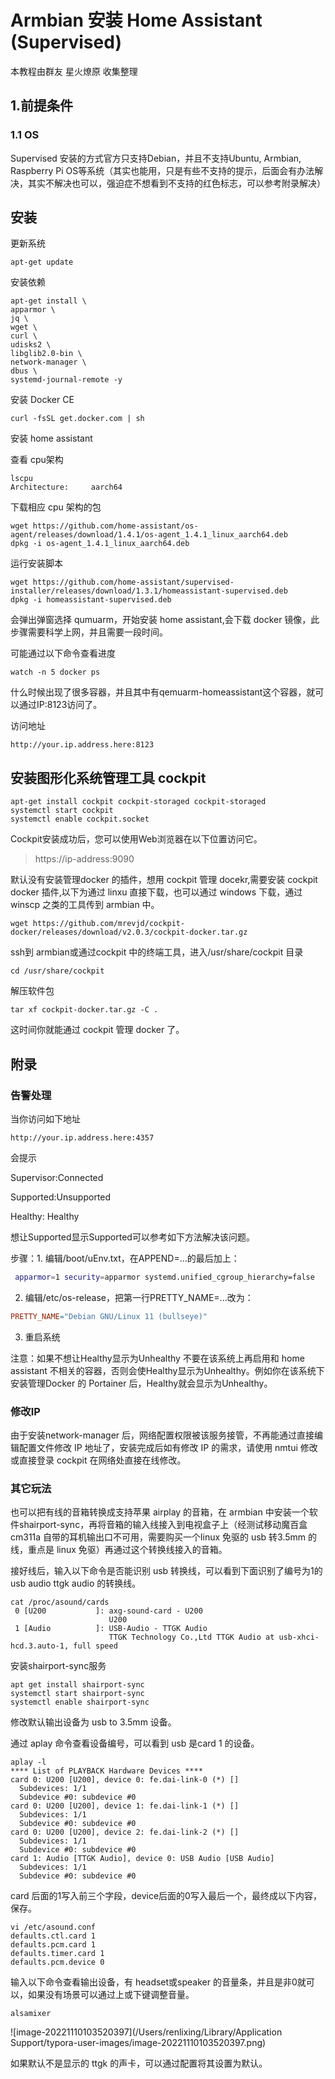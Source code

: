 # Armbian 安装 Home Assistant (Supervised)

本教程由群友 星火燎原 收集整理

## 1.前提条件

### 1.1 OS

Supervised 安装的方式官方只支持Debian，并且不支持Ubuntu, Armbian, Raspberry Pi OS等系统（其实也能用，只是有些不支持的提示，后面会有办法解决，其实不解决也可以，强迫症不想看到不支持的红色标志，可以参考附录解决）

## 安装

更新系统

```shell
apt-get update
```

安装依赖

```
apt-get install \
apparmor \
jq \
wget \
curl \
udisks2 \
libglib2.0-bin \
network-manager \
dbus \
systemd-journal-remote -y
```

安装 Docker CE

```shell
curl -fsSL get.docker.com | sh
```

安装 home assistant

查看 cpu架构

```
lscpu
Architecture:     aarch64
```



下载相应 cpu 架构的包

```shell
wget https://github.com/home-assistant/os-agent/releases/download/1.4.1/os-agent_1.4.1_linux_aarch64.deb
dpkg -i os-agent_1.4.1_linux_aarch64.deb
```

运行安装脚本

```shell
wget https://github.com/home-assistant/supervised-installer/releases/download/1.3.1/homeassistant-supervised.deb
dpkg -i homeassistant-supervised.deb
```

会弹出弹窗选择 qumuarm，开始安装 home assistant,会下载 docker 镜像，此步骤需要科学上网，并且需要一段时间。

可能通过以下命令查看进度

```
watch -n 5 docker ps
```

什么时候出现了很多容器，并且其中有qemuarm-homeassistant这个容器，就可以通过IP:8123访问了。

访问地址

```
http://your.ip.address.here:8123
```

## 安装图形化系统管理工具 cockpit



```shell
apt-get install cockpit cockpit-storaged cockpit-storaged
systemctl start cockpit
systemctl enable cockpit.socket
```

Cockpit安装成功后，您可以使用Web浏览器在以下位置访问它。

>  https://ip-address:9090



默认没有安装管理docker 的插件，想用 cockpit 管理 docekr,需要安装 cockpit docker 插件,以下为通过 linxu 直接下载，也可以通过 windows 下载，通过 winscp 之类的工具传到 armbian 中。

```shell
wget https://github.com/mrevjd/cockpit-docker/releases/download/v2.0.3/cockpit-docker.tar.gz
```

ssh到 armbian或通过cockpit 中的终端工具，进入/usr/share/cockpit 目录

```
cd /usr/share/cockpit
```

解压软件包

```
tar xf cockpit-docker.tar.gz -C .
```

这时间你就能通过 cockpit 管理 docker 了。

## 附录

### 告警处理

当你访问如下地址

```
http://your.ip.address.here:4357
```

会提示

Supervisor:Connected

Supported:Unsupported

Healthy:     Healthy

想让Supported显示Supported可以参考如下方法解决该问题。

步骤：1. 编辑/boot/uEnv.txt，在APPEND=...的最后加上：

```bash
 apparmor=1 security=apparmor systemd.unified_cgroup_hierarchy=false
```

2. 编辑/etc/os-release，把第一行PRETTY_NAME=...改为：

```makefile
PRETTY_NAME="Debian GNU/Linux 11 (bullseye)"
```

3. 重启系统

注意：如果不想让Healthy显示为Unhealthy 不要在该系统上再启用和 home assistant 不相关的容器，否则会使Healthy显示为Unhealthy。例如你在该系统下安装管理Docker 的 Portainer 后，Healthy就会显示为Unhealthy。

### 修改IP

由于安装network-manager 后，网络配置权限被该服务接管，不再能通过直接编辑配置文件修改 IP 地址了，安装完成后如有修改 IP 的需求，请使用 nmtui 修改或直接登录 cockpit 在网络处直接在线修改。



### 其它玩法

也可以把有线的音箱转换成支持苹果 airplay 的音箱，在 armbian 中安装一个软件shairport-sync，再将音箱的输入线接入到电视盒子上（经测试移动魔百盒 cm311a 自带的耳机输出口不可用，需要购买一个linux 免驱的 usb 转3.5mm 的线，重点是 linux 免驱）再通过这个转换线接入的音箱。

接好线后，输入以下命令是否能识别 usb 转换线，可以看到下面识别了编号为1的 usb audio ttgk audio 的转换线。

```
cat /proc/asound/cards
 0 [U200           ]: axg-sound-card - U200
                      U200
 1 [Audio          ]: USB-Audio - TTGK Audio
                      TTGK Technology Co.,Ltd TTGK Audio at usb-xhci-hcd.3.auto-1, full speed
```

安装shairport-sync服务

```shell
apt get install shairport-sync
systemctl start shairport-sync
systemctl enable shairport-sync
```



修改默认输出设备为 usb to 3.5mm 设备。

通过 aplay 命令查看设备编号，可以看到 usb 是card 1 的设备。

```
aplay -l
**** List of PLAYBACK Hardware Devices ****
card 0: U200 [U200], device 0: fe.dai-link-0 (*) []
  Subdevices: 1/1
  Subdevice #0: subdevice #0
card 0: U200 [U200], device 1: fe.dai-link-1 (*) []
  Subdevices: 1/1
  Subdevice #0: subdevice #0
card 0: U200 [U200], device 2: fe.dai-link-2 (*) []
  Subdevices: 1/1
  Subdevice #0: subdevice #0
card 1: Audio [TTGK Audio], device 0: USB Audio [USB Audio]
  Subdevices: 1/1
  Subdevice #0: subdevice #0
```

card 后面的1写入前三个字段，device后面的0写入最后一个，最终成以下内容，保存。

```
vi /etc/asound.conf 
defaults.ctl.card 1
defaults.pcm.card 1
defaults.timer.card 1
defaults.pcm.device 0
```



输入以下命令查看输出设备，有 headset或speaker 的音量条，并且是非0就可以，如果没有场景可以通过上或下键调整音量。

```
alsamixer 
```

![image-20221110103520397](/Users/renlixing/Library/Application Support/typora-user-images/image-20221110103520397.png)

如果默认不是显示的 ttgk 的声卡，可以通过配置将其设置为默认。



